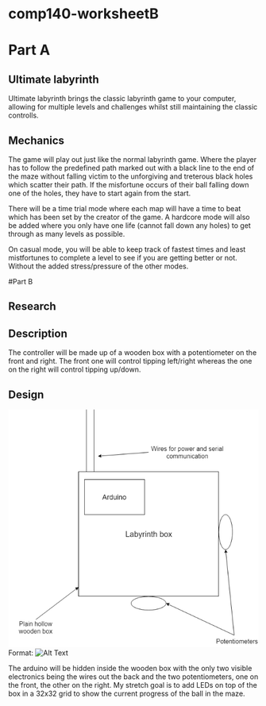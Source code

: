 # comp140-worksheetB

# Part A

## Ultimate labyrinth
Ultimate labyrinth brings the classic labyrinth game to your computer, allowing for multiple levels and challenges whilst still maintaining the classic controlls.

## Mechanics
The game will play out just like the normal labyrinth game. Where the player has to follow the predefined path marked out with a black line to the end of the maze without falling victim to the unforgiving and treterous black holes which scatter their path. If the misfortune occurs of their ball falling down one of the holes, they have to start again from the start.

There will be a time trial mode where each map will have a time to beat which has been set by the creator of the game. A hardcore mode will also be added where you only have one life (cannot fall down any holes) to get through as many levels as possible. 

On casual mode, you will be able to keep track of fastest times and least mistfortunes to complete a level to see if you are getting better or not. Without the added stress/pressure of the other modes.

#Part B

## Research


## Description
The controller will be made up of a wooden box with a potentiometer on the front and right. The front one will control tipping left/right whereas the one on the right will control tipping up/down.

## Design
![ControllerConcept](ControllerConcept.png)
Format: ![Alt Text](url)

The arduino will be hidden inside the wooden box with the only two visible electronics being the wires out the back and the two potentiometers, one on the front, the other on the right. My stretch goal is to add LEDs on top of the box in a 32x32 grid to show the current progress of the ball in the maze.

